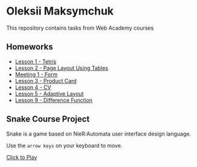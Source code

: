 # Oleksii Maksymchuk
This repository contains tasks from Web Academy courses
## Homeworks
* [Lesson 1 - Tetris](https://yomaksy.github.io/oleksii_maksymchuk/lesson_1/index.html)
* [Lesson 2 - Page Layout Using Tables](https://yomaksy.github.io/oleksii_maksymchuk/lesson_2/index.html)
* [Meeting 1 - Form](https://yomaksy.github.io/oleksii_maksymchuk/meeting_1/index.html)
* [Lesson 3 - Product Card](https://yomaksy.github.io/oleksii_maksymchuk/lesson_3/index.html)
* [Lesson 4 - CV](https://yomaksy.github.io/oleksii_maksymchuk/lesson_4/index.html)
* [Lesson 5 - Adaptive Layout](https://yomaksy.github.io/oleksii_maksymchuk/lesson_5/index.html)
* [Lesson 9 - Difference Function](https://yomaksy.github.io/oleksii_maksymchuk/lesson_9/index.html)
## Snake Course Project
Snake is a game based on NieR:Automata user interface design language.

Use the `arrow keys` on your keyboard to move.

[Click to Play](https://yomaksy.github.io/oleksii_maksymchuk/snake/index.html)